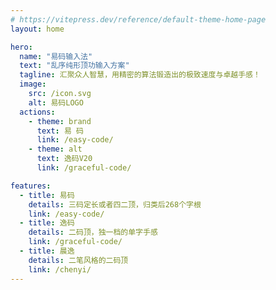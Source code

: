 ```yaml
---
# https://vitepress.dev/reference/default-theme-home-page
layout: home

hero:
  name: "易码输入法"
  text: "乱序纯形顶功输入方案"
  tagline: 汇聚众人智慧，用精密的算法锻造出的极致速度与卓越手感！
  image:
    src: /icon.svg
    alt: 易码LOGO
  actions:
    - theme: brand
      text: 易 码
      link: /easy-code/
    - theme: alt
      text: 逸码V20
      link: /graceful-code/

features:
  - title: 易码
    details: 三码定长或者四二顶，归类后268个字根
    link: /easy-code/
  - title: 逸码
    details: 二码顶，独一档的单字手感
    link: /graceful-code/
  - title: 晨逸
    details: 二笔风格的二码顶
    link: /chenyi/
---
```


